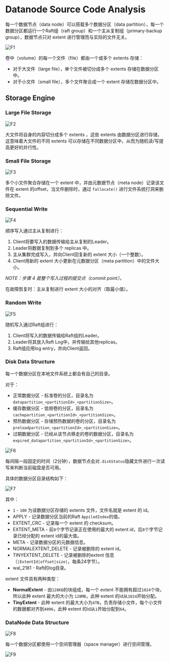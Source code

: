 # Datanode Source Code Analysis

每一个数据节点（data node）可以搭载多个数据分区（data partition），每一个数据分区都运行一个Raft组（raft group）和一个主从复制组（primary-backup group），数据节点只对 extent 进行管理而与实际的文件无关。

![F1](./F1.jpg)

卷中（volume）的每一个文件（file）都由一个或多个 extents 存储：
* 对于大文件（large file），单个文件被切分成多个 extents 存储在数据分区中。
* 对于小文件（small file），多个文件聚合成一个 extent 存储在数据分区中。

## Storage Engine

### Large File Storage

![F2](./F2.jpg)

大文件将自身的内容切分成多个 extents ，这些 extents 由数据分区进行存储，这意味着大文件的不同 extents 可以存储在不同数据分区中，从而为随机读/写提高更好的并行性。

### Small File Storage

![F3](./F3.jpg)

多个小文件聚合存储在一个 extent 中，并由元数据节点（meta node）记录该文件在 extent 的offset，当文件删除时，通过 `fallocate()` 进行文件系统打洞来删除文件。

### Sequential Write

![F4](./F4.jpg)

顺序写入通过主从复制进行：
1. Client将要写入的数据传输给主从复制的Leader。
2. Leader将数据复制到多个 replicas 中。
3. 主从集群完成写入，并向Client回复新的 extent 大小（一个整数）。
4. Client用新的 extent 大小更新在元数据分区（meta partition）中的文件大小。

*NOTE：步骤 4 是整个写入过程的提交点（commit point）。*

在故障恢复时：主从复制进行 extent 大小的对齐（取最小值）。

### Random Write

![F5](./F5.jpg)

随机写入通过Raft组进行：
1. Client将写入的数据传输给Raft组的Leader。
2. Leader将其放入Raft Log中，并传输给其他replicas。
3. Raft组应用log entry，并向Client返回。

### Disk Data Structure

每一个数据分区在本地文件系统上都会有自己的目录。

对于：
* 正常数据分区 - 标准卷的分区，目录名为 `datapartition_<partitionId>_<partitionSize>`。
* 缓存数据分区 - 低频卷的分区，目录名为 `cachepartition_<partitionId>_<partitionSize>`。
* 预热数据分区 - 存储预热数据的卷的分区，目录名为 `preloadpartition_<partitionId>_<partitionSize>`。
* 过期数据分区 - 已经从该节点移走的卷的数据分区，目录名为 `expired_datapartition_<partitionId>_<partitionSize>`。

![F6](./F6.jpg)

每间隔一段固定的时间（2分钟），数据节点会对`.diskStatus`隐藏文件进行一次读写来判断当前磁盘是否可用。

具体的数据分区目录结构如下：

![F7](./F7.jpg)

其中：
* `1` - `100` 为该数据分区存储的 extents 文件，文件名就是 extent 的 id。
* APPLY - 记录数据分区当前的Raft `AppiledIndex`的值。
* EXTENT_CRC - 记录每一个 extent 的 checksum。
* EXTENT_META - 前`8`个字节记录正在使用的最大的 extent id，后`8`个字节记录已经分配的 extent id的最大值。
* META - 记录数据分区的元数据信息。
* NORMALEXTENT_DELETE - 记录被删除的 extent id。
* TINYEXTENT_DELETE - 记录被删除的extent 信息（`|ExtentId|offset|size|`，每条24字节）。
* wal_2181 - Raft的log目录。


extent 文件具有两种类型：
* **NormalExtent** - 由`128KB`的块组成，每一个 extent 不能拥有超过`1024`个块，所以此种 extent 最大的大小为 `128MB`，此种 extent 的id从`1024`开始分配。
* **TinyExtent** - 此种 extent 的最大大小为`4TB`，负责存储小文件，每个小文件的数据都对齐到`4096`，此种 extent 的id从`1`开始分配到`64`。

### DataNode Data Structure

![F8](./F8.jpg)

每一个数据分区都使用一个空间管理器（space manager）进行空间管理。

![F9](./F9.jpg)

